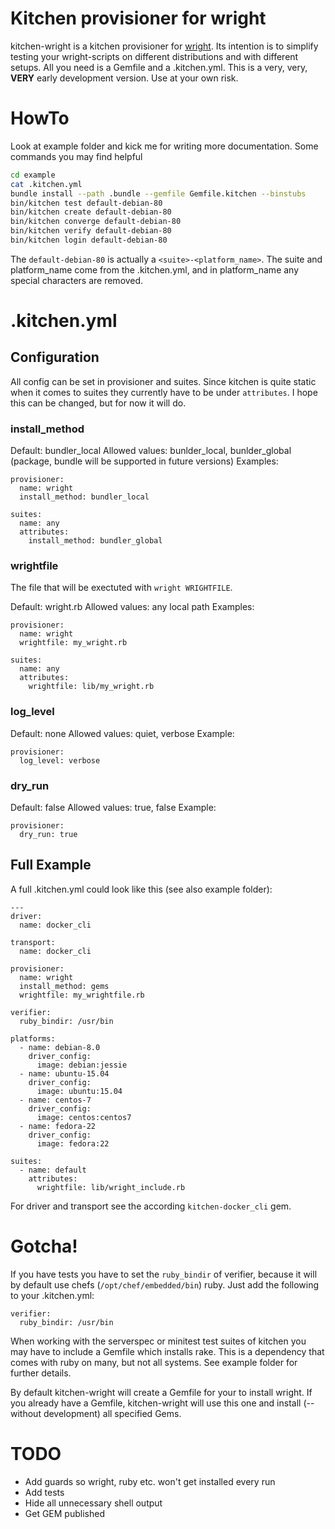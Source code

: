# Kitchen provisioner for wright

kitchen-wright is a kitchen provisioner for [wright](https://github.com/sometimesfood/wright). Its intention is to simplify testing your wright-scripts on different distributions and with different setups. All you need is a Gemfile and a .kitchen.yml.
This is a  very, very, __VERY__ early development version. Use at your own risk.

# HowTo

Look at example folder and kick me for writing more documentation.
Some commands you may find helpful

```bash
cd example
cat .kitchen.yml
bundle install --path .bundle --gemfile Gemfile.kitchen --binstubs
bin/kitchen test default-debian-80
bin/kitchen create default-debian-80
bin/kitchen converge default-debian-80
bin/kitchen verify default-debian-80
bin/kitchen login default-debian-80
```

The ```default-debian-80``` is actually a ```<suite>-<platform_name>```. The suite and platform_name come from the .kitchen.yml, and in platform_name any special characters are removed.

# .kitchen.yml

## Configuration

All config can be set in provisioner and suites. Since kitchen is quite static when it comes to suites they currently have to be under ```attributes```. I hope this can be changed, but for now it will do.

### install_method

Default: bundler_local
Allowed values: bunlder_local, bunlder_global (package, bundle will be supported in future versions)
Examples:

```
provisioner:
  name: wright
  install_method: bundler_local
```

```
suites:
  name: any
  attributes:
    install_method: bundler_global
```

### wrightfile

The file that will be exectuted with ```wright WRIGHTFILE```.

Default: wright.rb
Allowed values: any local path
Examples:
```
provisioner:
  name: wright
  wrightfile: my_wright.rb
```

```
suites:
  name: any
  attributes:
    wrightfile: lib/my_wright.rb
```

### log_level

Default: none
Allowed values: quiet, verbose
Example:
```
provisioner:
  log_level: verbose
```

### dry_run

Default: false
Allowed values: true, false
Example:
```
provisioner:
  dry_run: true
```

## Full Example

A full .kitchen.yml could look like this (see also example folder):

```
---
driver:
  name: docker_cli

transport:
  name: docker_cli

provisioner:
  name: wright
  install_method: gems
  wrightfile: my_wrightfile.rb

verifier:
  ruby_bindir: /usr/bin

platforms:
  - name: debian-8.0
    driver_config:
      image: debian:jessie
  - name: ubuntu-15.04
    driver_config:
      image: ubuntu:15.04
  - name: centos-7
    driver_config:
      image: centos:centos7
  - name: fedora-22
    driver_config:
      image: fedora:22

suites:
  - name: default
    attributes:
      wrightfile: lib/wright_include.rb
```

For driver and transport see the according ```kitchen-docker_cli``` gem.

# Gotcha!

If you have tests you have to set the ```ruby_bindir``` of verifier, because it will by default use chefs (```/opt/chef/embedded/bin```) ruby. Just add the following to your .kitchen.yml:
```
verifier:
  ruby_bindir: /usr/bin
```

When working with the serverspec or minitest test suites of kitchen you may have to include a Gemfile which installs rake. This is a dependency that comes with ruby on many, but not all systems. See example folder for further details.

By default kitchen-wright will create a Gemfile for your to install wright. If you already have a Gemfile, kitchen-wright will use this one and install (--without development) all specified Gems.

# TODO

* Add guards so wright, ruby etc. won't get installed every run
* Add tests
* Hide all unnecessary shell output
* Get GEM published
